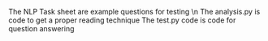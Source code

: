The NLP Task sheet are example questions for testing \n
The analysis.py is code to get a proper reading technique
The test.py code is code for question answering
